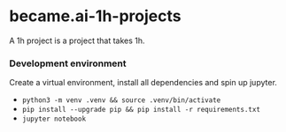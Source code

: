 # became.ai-1h-projects

A 1h project is a project that takes 1h.

### Development environment

Create a virtual environment, install all dependencies and spin up jupyter.

- `python3 -m venv .venv && source .venv/bin/activate`
- `pip install --upgrade pip && pip install -r requirements.txt`
- `jupyter notebook`

